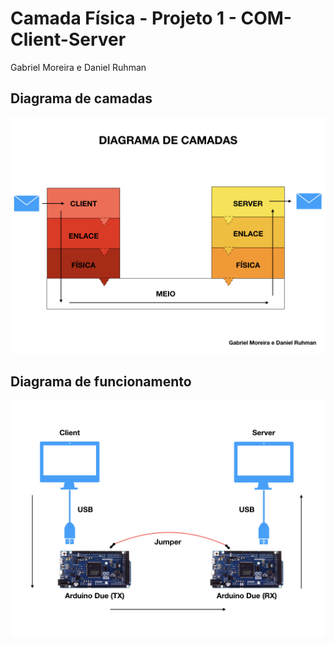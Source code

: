 # Camada Física - Projeto 1 - COM-Client-Server
Gabriel Moreira e Daniel Ruhman


## Diagrama de camadas

 ![Diagrama de camadas](Proj-1-Comunicacao/images/final.001.jpeg)


## Diagrama de funcionamento

 ![Diagrama de funcionamento](Proj-1-Comunicacao/images/final.002.jpeg)
